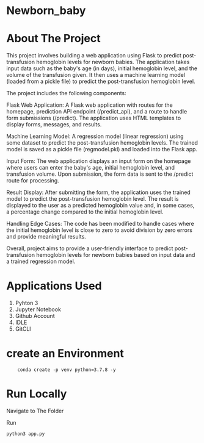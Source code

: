 # Newborn_baby

# About The Project
This project involves building a web application using Flask to predict post-transfusion hemoglobin levels for newborn babies. The application takes input data such as the baby's age (in days), initial hemoglobin level, and the volume of the transfusion given. It then uses a machine learning model (loaded from a pickle file) to predict the post-transfusion hemoglobin level.

The project includes the following components:

Flask Web Application:  A Flask web application with routes for the homepage, prediction API endpoint (/predict_api), and a route to handle form submissions (/predict). The application uses HTML templates to display forms, messages, and results.

Machine Learning Model: A regression model (linear regression) using some dataset to predict the post-transfusion hemoglobin levels. The trained model is saved as a pickle file (regmodel.pkl) and loaded into the Flask app.

Input Form: The web application displays an input form on the homepage where users can enter the baby's age, initial hemoglobin level, and transfusion volume. Upon submission, the form data is sent to the /predict route for processing.

Result Display: After submitting the form, the application uses the trained model to predict the post-transfusion hemoglobin level. The result is displayed to the user as a predicted hemoglobin value and, in some cases, a percentage change compared to the initial hemoglobin level.

Handling Edge Cases: The code has been modified to handle cases where the initial hemoglobin level is close to zero to avoid division by zero errors and provide meaningful results.


Overall, project aims to provide a user-friendly interface to predict post-transfusion hemoglobin levels for newborn babies based on input data and a trained regression model. 




# Applications Used

1. Pyhton 3
2. Jupyter Notebook
3. Github Account
4. IDLE
5. GitCLI

# create an Environment 
```
    conda create -p venv python=3.7.8 -y
```


# Run Locally

Navigate to The Folder 

Run
```
python3 app.py
```